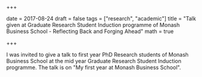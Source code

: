 +++

date = 2017-08-24
draft = false
tags = ["research", "academic"]
title = "Talk given at Graduate Research Student Induction programme of Monash Business School - Reflecting Back and Forging Ahead"
math = true

+++

I was invited to give a talk to first year PhD Research students of Monash Business School at the mid year Graduate Research Student Induction programme. The talk is on "My first year at Monash Business School".